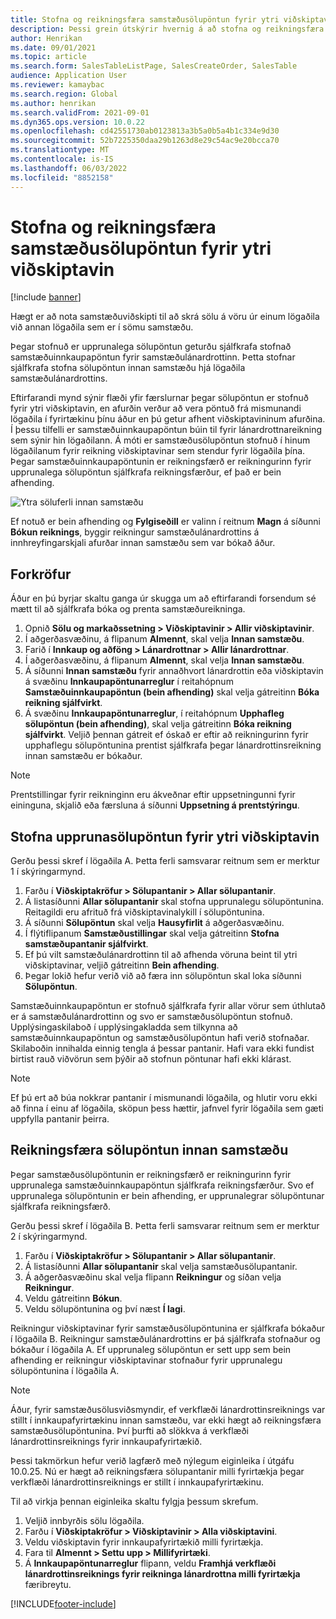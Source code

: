 ```yaml
---
title: Stofna og reikningsfæra samstæðusölupöntun fyrir ytri viðskiptavin
description: Þessi grein útskýrir hvernig á að stofna og reikningsfæra innbyrðis sölupöntun fyrir utanaðkomandi viðskiptavin
author: Henrikan
ms.date: 09/01/2021
ms.topic: article
ms.search.form: SalesTableListPage, SalesCreateOrder, SalesTable
audience: Application User
ms.reviewer: kamaybac
ms.search.region: Global
ms.author: henrikan
ms.search.validFrom: 2021-09-01
ms.dyn365.ops.version: 10.0.22
ms.openlocfilehash: cd42551730ab0123813a3b5a0b5a4b1c334e9d30
ms.sourcegitcommit: 52b7225350daa29b1263d8e29c54ac9e20bcca70
ms.translationtype: MT
ms.contentlocale: is-IS
ms.lasthandoff: 06/03/2022
ms.locfileid: "8852158"
---
```

# <a name="create-and-invoice-an-intercompany-sales-order-for-an-external-customer"></a>Stofna og reikningsfæra samstæðusölupöntun fyrir ytri viðskiptavin

[!include [banner](../../includes/banner.md)]

Hægt er að nota samstæðuviðskipti til að skrá sölu á vöru úr einum lögaðila við annan lögaðila sem er í sömu samstæðu.

Þegar stofnuð er upprunalega sölupöntun geturðu sjálfkrafa stofnað samstæðuinnkaupapöntun fyrir samstæðulánardrottinn. Þetta stofnar sjálfkrafa stofna sölupöntun innan samstæðu hjá lögaðila samstæðulánardrottins.

Eftirfarandi mynd sýnir flæði yfir færslurnar þegar sölupöntun er stofnuð fyrir ytri viðskiptavin, en afurðin verður að vera pöntuð frá mismunandi lögaðila í fyrirtækinu þínu áður en þú getur afhent viðskiptavininum afurðina. Í þessu tilfelli er samstæðuinnkaupapöntun búin til fyrir lánardrottnareikning sem sýnir hin lögaðilann. Á móti er samstæðusölupöntun stofnuð í hinum lögaðilanum fyrir reikning viðskiptavinar sem stendur fyrir lögaðila þína. Þegar samstæðuinnkaupapöntunin er reikningsfærð er reikningurinn fyrir upprunalega sölupöntun sjálfkrafa reikningsfærður, ef það er bein afhending.

![Ytra söluferli innan samstæðu](media/intercompanyexternalsalesprocess.png)

Ef notuð er bein afhending og **Fylgiseðill** er valinn í reitnum **Magn** á síðunni **Bókun reiknings**, byggir reikningur samstæðulánardrottins á innhreyfingarskjali afurðar innan samstæðu sem var bókað áður.

## <a name="prerequisites"></a>Forkröfur

Áður en þú byrjar skaltu ganga úr skugga um að eftirfarandi forsendum sé mætt til að sjálfkrafa bóka og prenta samstæðureikninga.

1. Opnið **Sölu og markaðssetning \> Viðskiptavinir \> Allir viðskiptavinir**.
1. Í aðgerðasvæðinu, á flipanum **Almennt**, skal velja **Innan samstæðu**.
1. Farið í **Innkaup og aðföng \> Lánardrottnar \> Allir lánardrottnar**.
1. Í aðgerðasvæðinu, á flipanum **Almennt**, skal velja **Innan samstæðu**.
1. Á síðunni **Innan samstæðu** fyrir annaðhvort lánardrottin eða viðskiptavin á svæðinu **Innkaupapöntunarreglur** í reitahópnum **Samstæðuinnkaupapöntun (bein afhending)** skal velja gátreitinn **Bóka reikning sjálfvirkt**.
1. Á svæðinu **Innkaupapöntunarreglur**, í reitahópnum **Upphafleg sölupöntun (bein afhending)**, skal velja gátreitinn **Bóka reikning sjálfvirkt**. Veljið þennan gátreit ef óskað er eftir að reikningurinn fyrir upphaflegu sölupöntunina prentist sjálfkrafa þegar lánardrottinsreikning innan samstæðu er bókaður.

> [!NOTE]
> Prentstillingar fyrir reikninginn eru ákveðnar eftir uppsetningunni fyrir eininguna, skjalið eða færsluna á síðunni **Uppsetning á prentstýringu**.

## <a name="create-an-original-sales-order-for-an-external-customer"></a>Stofna upprunasölupöntun fyrir ytri viðskiptavin

Gerðu þessi skref í lögaðila A. Þetta ferli samsvarar reitnum sem er merktur 1 í skýringarmynd.

1. Farðu í **Viðskiptakröfur \> Sölupantanir \> Allar sölupantanir**.
1. Á listasíðunni **Allar sölupantanir** skal stofna upprunalegu sölupöntunina. Reitagildi eru afrituð frá viðskiptavinalykill í sölupöntunina.
1. Á síðunni **Sölupöntun** skal velja **Hausyfirlit** á aðgerðasvæðinu.
1. Í flýtiflipanum **Samstæðustillingar** skal velja gátreitinn **Stofna samstæðupantanir sjálfvirkt**.
1. Ef þú vilt samstæðulánardrottinn til að afhenda vöruna beint til ytri viðskiptavinar, veljið gátreitinn **Bein afhending**.
1. Þegar lokið hefur verið við að færa inn sölupöntun skal loka síðunni **Sölupöntun**.

Samstæðuinnkaupapöntun er stofnuð sjálfkrafa fyrir allar vörur sem úthlutað er á samstæðulánardrottinn og svo er samstæðusölupöntun stofnuð. Upplýsingaskilaboð í upplýsingakladda sem tilkynna að samstæðuinnkaupapöntun og samstæðusölupöntun hafi verið stofnaðar. Skilaboðin innihalda einnig tengla á þessar pantanir. Hafi vara ekki fundist birtist rauð viðvörun sem þýðir að stofnun pöntunar hafi ekki klárast.

> [!NOTE]
> Ef þú ert að búa nokkrar pantanir í mismunandi lögaðila, og hlutir voru ekki að finna í einu af lögaðila, sköpun þess hættir, jafnvel fyrir lögaðila sem gæti uppfylla pantanir þeirra.

## <a name="invoice-an-intercompany-sales-order"></a>Reikningsfæra sölupöntun innan samstæðu

Þegar samstæðusölupöntunin er reikningsfærð er reikningurinn fyrir upprunalega samstæðuinnkaupapöntun sjálfkrafa reikningsfærður. Svo ef upprunalega sölupöntunin er bein afhending, er upprunalegrar sölupöntunar sjálfkrafa reikningsfærð.

Gerðu þessi skref í lögaðila B. Þetta ferli samsvarar reitnum sem er merktur 2 í skýringarmynd.

1. Farðu í **Viðskiptakröfur \> Sölupantanir \> Allar sölupantanir**.
1. Á listasíðunni **Allar sölupantanir** skal velja samstæðusölupantanir.
1. Á aðgerðasvæðinu skal velja flipann **Reikningur** og síðan velja **Reikningur**.
1. Veldu gátreitinn **Bókun**.
1. Veldu sölupöntunina og því næst **Í lagi**.

Reikningur viðskiptavinar fyrir samstæðusölupöntunina er sjálfkrafa bókaður í lögaðila B. Reikningur samstæðulánardrottins er þá sjálfkrafa stofnaður og bókaður í lögaðila A. Ef upprunaleg sölupöntun er sett upp sem bein afhending er reikningur viðskiptavinar stofnaður fyrir upprunalegu sölupöntunina í lögaðila A.

> [!NOTE]
> Áður, fyrir samstæðusölusviðsmyndir, ef verkflæði lánardrottinsreiknings var stillt í innkaupafyrirtækinu innan samstæðu, var ekki hægt að reikningsfæra samstæðusölupöntunina. Því þurfti að slökkva á verkflæði lánardrottinsreiknings fyrir innkaupafyrirtækið. 
> 
> Þessi takmörkun hefur verið lagfærð með nýlegum eiginleika í útgáfu 10.0.25. Nú er hægt að reikningsfæra sölupantanir milli fyrirtækja þegar verkflæði lánardrottinsreiknings er stillt í innkaupafyrirtækinu.
> 
> Til að virkja þennan eiginleika skaltu fylgja þessum skrefum.
>
> 1. Veljið innbyrðis sölu lögaðila.  
> 2. Farðu í **Viðskiptakröfur \> Viðskiptavinir \> Alla viðskiptavini**.
> 3. Veldu viðskiptavin fyrir innkaupafyrirtækið milli fyrirtækja.
> 4. Fara til **Almennt \> Settu upp \> Millifyrirtæki**.
> 5. Á **Innkaupapöntunarreglur** flipann, veldu **Framhjá verkflæði lánardrottinsreiknings fyrir reikninga lánardrottna milli fyrirtækja** færibreytu.

[!INCLUDE[footer-include](../../includes/footer-banner.md)]
